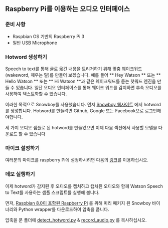 ## Raspberry Pi를 이용하는 오디오 인터페이스

### 준비 사항
- Raspbian OS 기반의 Raspberry Pi 3
- 일반 USB Microphone

### Hotword 생성하기
Speech to text를 통해 글로 옮긴 내용을 트리거하기 위해 맞춤 웨이크워드(wakeword, 깨우는 말)를 만들어 보겠습니다. 예를 들어 ** Hey Watson ** 또는 ** Hello Watson ** 또는 ** Hi Watson **과 같은 웨이크워드를 듣는 핫워드 엔진을 만들 수 있습니다. 일단 오디오 인터페이스를 통해 웨이크 워드를 감지하면 후속 오디오를 사용하여 텍스트화할 수 있습니다.

이러한 목적으로 Snowboy를 사용했습니다. 먼저 [Snowboy 웹사이트](https://snowboy.kitt.ai/) 에서 hotword를 생성합니다. Hotword를 만들려면 Github, Google 또는 Facebook으로 로그인해야합니다.

세 가지 오디오 샘플로 된 hotword를 만들었으면 이제 다음 섹션에서 사용할 모델을 다운로드 할 수 있습니다

### 마이크 설정하기
여러분의 마이크를 raspberry Pi에 설정하시려면 다음의 [링크](http://docs.kitt.ai/snowboy/#running-on-raspberry-pi)를 이용하십시오.


### 데모 실행하기
이제 hotword가 감지된 후 오디오를 캡처하고 캡처된 오디오와 함께 Watson Speech to Text를 사용하는 샘플 스크립트를 실행해 봅니다.

먼저, [Raspbian 8.0이 포함된 Raspberry Pi](https://s3-us-west-2.amazonaws.com/snowboy/snowboy-releases/rpi-arm-raspbian-8.0-1.1.0.tar.bz2) 를 위해 미리 패키지 된 Snowboy 바이너리와 Python wrapper를 다운로드하여 압축을 풉니다.

압축을 푼 폴더에 [detect_hotword.py](audio-interface/detect_hotword.py) & [record_audio.py](audio-interface/record_audio.py) 를 복사하십시오.


